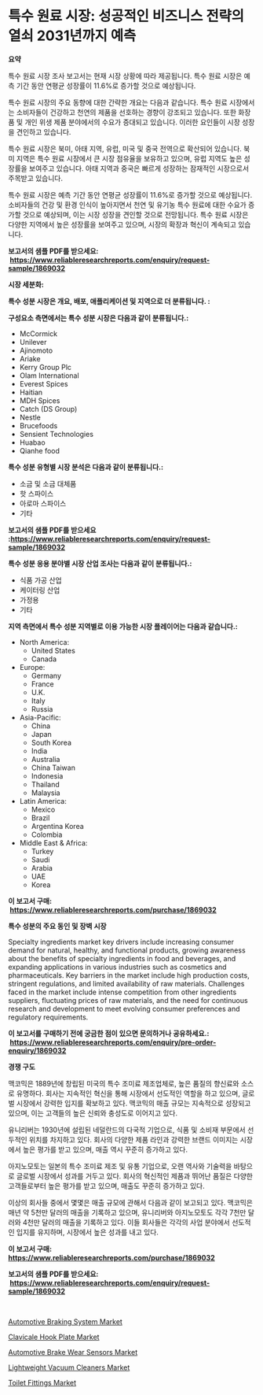 <p><h1>특수 원료 시장: 성공적인 비즈니스 전략의 열쇠 2031년까지 예측</h1></p><p><strong>요약</strong></p>
<p><p>특수 원료 시장 조사 보고서는 현재 시장 상황에 따라 제공됩니다. 특수 원료 시장은 예측 기간 동안 연평균 성장률이 11.6%로 증가할 것으로 예상됩니다.</p><p>특수 원료 시장의 주요 동향에 대한 간략한 개요는 다음과 같습니다. 특수 원료 시장에서는 소비자들이 건강하고 천연의 제품을 선호하는 경향이 강조되고 있습니다. 또한 화장품 및 개인 위생 제품 분야에서의 수요가 증대되고 있습니다. 이러한 요인들이 시장 성장을 견인하고 있습니다.</p><p>특수 원료 시장은 북미, 아태 지역, 유럽, 미국 및 중국 전역으로 확산되어 있습니다. 북미 지역은 특수 원료 시장에서 큰 시장 점유율을 보유하고 있으며, 유럽 지역도 높은 성장률을 보여주고 있습니다. 아태 지역과 중국은 빠르게 성장하는 잠재적인 시장으로서 주목받고 있습니다.</p><p>특수 원료 시장은 예측 기간 동안 연평균 성장률이 11.6%로 증가할 것으로 예상됩니다. 소비자들의 건강 및 환경 인식이 높아지면서 천연 및 유기농 특수 원료에 대한 수요가 증가할 것으로 예상되며, 이는 시장 성장을 견인할 것으로 전망됩니다. 특수 원료 시장은 다양한 지역에서 높은 성장률을 보여주고 있으며, 시장의 확장과 혁신이 계속되고 있습니다.</p></p>
<p><strong>보고서의 샘플 PDF를 받으세요: &nbsp;<a href="https://www.reliableresearchreports.com/enquiry/request-sample/1869032">https://www.reliableresearchreports.com/enquiry/request-sample/1869032</a></strong></p>
<p><strong>시장 세분화:</strong></p>
<p><strong> 특수 성분 시장은 개요, 배포, 애플리케이션 및 지역으로 더 분류됩니다. :</strong></p>
<p><strong>구성요소 측면에서는 특수 성분 시장은 다음과 같이 분류됩니다.:</strong></p>
<p><ul><li>McCormick</li><li>Unilever</li><li>Ajinomoto</li><li>Ariake</li><li>Kerry Group Plc</li><li>Olam International</li><li>Everest Spices</li><li>Haitian</li><li>MDH Spices</li><li>Catch (DS Group)</li><li>Nestle</li><li>Brucefoods</li><li>Sensient Technologies</li><li>Huabao</li><li>Qianhe food</li></ul></p>
<p><strong> 특수 성분 유형별 시장 분석은 다음과 같이 분류됩니다.:</strong></p>
<p><ul><li>소금 및 소금 대체품</li><li>핫 스파이스</li><li>아로마 스파이스</li><li>기타</li></ul></p>
<p><strong>보고서의 샘플 PDF를 받으세요 :<a href="https://www.reliableresearchreports.com/enquiry/request-sample/1869032">https://www.reliableresearchreports.com/enquiry/request-sample/1869032</a></strong></p>
<p><strong> 특수 성분 응용 분야별 시장 산업 조사는 다음과 같이 분류됩니다.:</strong></p>
<p><ul><li>식품 가공 산업</li><li>케이터링 산업</li><li>가정용</li><li>기타</li></ul></p>
<p><strong>지역 측면에서 특수 성분 지역별로 이용 가능한 시장 플레이어는 다음과 같습니다.:</strong></p>
<p><ul>
    <li>
        North America:
        <ul>
            <li>United States</li>
            <li>Canada</li>
        </ul>
    </li>
    <li>
        Europe:
        <ul>
            <li>Germany</li>
            <li>France</li>
            <li>U.K.</li>
            <li>Italy</li>
            <li>Russia</li>
        </ul>
    </li>
    <li>
        Asia-Pacific:
        <ul>
            <li>China</li>
            <li>Japan</li>
            <li>South Korea</li>
            <li>India</li>
            <li>Australia</li>
            <li>China Taiwan</li>
            <li>Indonesia</li>
            <li>Thailand</li>
            <li>Malaysia</li>
        </ul>
    </li>
    <li>
        Latin America:
        <ul>
            <li>Mexico</li>
            <li>Brazil</li>
            <li>Argentina Korea</li>
            <li>Colombia</li>
        </ul>
    </li>
    <li>
        Middle East & Africa:
        <ul>
            <li>Turkey</li>
            <li>Saudi</li>
            <li>Arabia</li>
            <li>UAE</li>
            <li>Korea</li>
        </ul>
    </li>
    </ul></p>
<p><strong>이 보고서 구매: &nbsp;<a href="https://www.reliableresearchreports.com/purchase/1869032">https://www.reliableresearchreports.com/purchase/1869032</a></strong></p>
<p><strong>특수 성분의 주요 동인 및 장벽 시장</strong></p>
<p><p>Specialty ingredients market key drivers include increasing consumer demand for natural, healthy, and functional products, growing awareness about the benefits of specialty ingredients in food and beverages, and expanding applications in various industries such as cosmetics and pharmaceuticals. Key barriers in the market include high production costs, stringent regulations, and limited availability of raw materials. Challenges faced in the market include intense competition from other ingredients suppliers, fluctuating prices of raw materials, and the need for continuous research and development to meet evolving consumer preferences and regulatory requirements.</p></p>
<p><strong>이 보고서를 구매하기 전에 궁금한 점이 있으면 문의하거나 공유하세요.: &nbsp;<a href="https://www.reliableresearchreports.com/enquiry/pre-order-enquiry/1869032">https://www.reliableresearchreports.com/enquiry/pre-order-enquiry/1869032</a></strong></p>
<p><strong>경쟁 구도</strong></p>
<p><p>맥코믹은 1889년에 창립된 미국의 특수 조미료 제조업체로, 높은 품질의 향신료와 소스로 유명하다. 회사는 지속적인 혁신을 통해 시장에서 선도적인 역할을 하고 있으며, 글로벌 시장에서 강력한 입지를 확보하고 있다. 맥코믹의 매출 규모는 지속적으로 성장되고 있으며, 이는 고객들의 높은 신뢰와 충성도로 이어지고 있다.</p><p>유니리버는 1930년에 설립된 네덜란드의 다국적 기업으로, 식품 및 소비재 부문에서 선두적인 위치를 차지하고 있다. 회사의 다양한 제품 라인과 강력한 브랜드 이미지는 시장에서 높은 평가를 받고 있으며, 매출 역시 꾸준히 증가하고 있다.</p><p>아지노모토는 일본의 특수 조미료 제조 및 유통 기업으로, 오랜 역사와 기술력을 바탕으로 글로벌 시장에서 성과를 거두고 있다. 회사의 혁신적인 제품과 뛰어난 품질은 다양한 고객들로부터 높은 평가를 받고 있으며, 매출도 꾸준히 증가하고 있다.</p><p>이상의 회사들 중에서 몇몇은 매출 규모에 관해서 다음과 같이 보고되고 있다. 맥코믹은 매년 약 5천만 달러의 매출을 기록하고 있으며, 유니리버와 아지노모토도 각각 7천만 달러와 4천만 달러의 매출을 기록하고 있다. 이들 회사들은 각각의 사업 분야에서 선도적인 입지를 유지하며, 시장에서 높은 성과를 내고 있다.</p></p>
<p><strong>이 보고서 구매: &nbsp; <a href="https://www.reliableresearchreports.com/purchase/1869032">https://www.reliableresearchreports.com/purchase/1869032</a></strong></p>
<p><strong>보고서의 샘플 PDF를 받으세요: &nbsp;<a href="https://www.reliableresearchreports.com/enquiry/request-sample/1869032">https://www.reliableresearchreports.com/enquiry/request-sample/1869032</a></strong><strong></strong></p>
<p>&nbsp;</p>
<p><p><a href="https://pretty-mail-caf.notion.site/Automotive-Braking-System-Market-Size-and-Examines-its-Market-Scope-with-a-Primary-Focus-on-Growth-4eb0a7864d0c4e35834362444392afa1">Automotive Braking System Market</a></p><p><a href="https://issuu.com/reportprime-2/docs/clavicale-hook-plate-market-size-2030.pptx">Clavicale Hook Plate Market</a></p><p><a href="https://flame-sidecar-702.notion.site/Automotive-Brake-Wear-Sensors-Market-Size-and-Growth-Market-Segmentation-Regional-and-Country-Brea-b852d16779ec4c0a99330e072f4259da">Automotive Brake Wear Sensors Market</a></p><p><a href="https://github.com/ashepherd82/Market-Research-Report-List-3/blob/main/lightweight-vacuum-cleaners-market.md">Lightweight Vacuum Cleaners Market</a></p><p><a href="https://github.com/irfadac/Market-Research-Report-List-2/blob/main/toilet-fittings-market.md">Toilet Fittings Market</a></p></p>